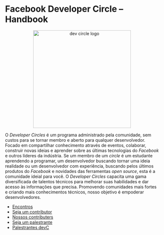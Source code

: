 # Facebook Developer Circle – Handbook

<p align="center">
  <img  height="320" src="https://secure.meetupstatic.com/photos/event/a/e/c/f/highres_452804751.jpeg" alt="dev circle logo"/>
</p>

O _Developer Circles_ é um programa administrado pela comunidade, sem custos para se tornar membro e aberto para qualquer desenvolvedor. Focado em compartilhar conhecimento através de eventos, colaborar, construir novas ideias e aprender sobre as últimas tecnologias do _Facebook_ e outros líderes da indústria. Se um membro de um _circle_ é um estudante aprendendo a programar, um desenvolvedor buscando tornar uma ideia realidade ou um desenvolvedor com experiência, buscando pelos últimos produtos do _Facebook_ e novidades das ferramentas _open source_, esta é a comunidade ideial para você. O _Developer Circles_ capacita uma gama diversificada de talentos técnicos para melhorar suas habilidades e dar acesso às informações que precisa. Promovendo comunidades mais fortes e criando mais conhecimentos técnicos, nosso objetivo é empoderar desenvolvedores.

- [Encontros](./Encontros/Readme.md)
- [Seja um contributor](./Contributers/seja-um-contributer.md)
- [Nossos contributers](./Contributers/lista-de-contributers.md)
- [Seja um palestrante](./Palestrantes/call4paper.md)
- [Palestrantes devC](./Palestrantes/palestrates-devc.md)
